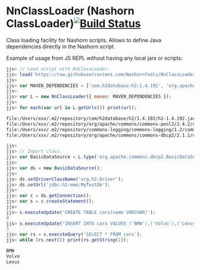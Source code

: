# NnClassLoader (Nashorn ClassLoader)[![Build Status](https://travis-ci.org/NashornTools/NnClassLoader.svg?branch=master)](https://travis-ci.org/NashornTools/NnClassLoader)
Class loading facility for Nashorn scripts. Allows to define Java dependencies directly in the Nashorn script.

Example of usage from JS REPL without having any local jars or scripts:

```javascript
jjs> // Load script with NnClassLoader.
jjs> load('https://raw.githubusercontent.com/NashornTools/NnClassLoader/master/NnClassLoader.js');
jjs>
jjs> var MAVEN_DEPENDENCIES = ['com.h2database:h2:1.4.192', 'org.apache.commons:commons-dbcp2:2.1.1'];
jjs>
jjs> var L = new NnClassLoader({ maven: MAVEN_DEPENDENCIES });
jjs>
jjs> for each(var url in L.getUrls()) print(url);
```
```bash
file:/Users/xxx/.m2/repository/com/h2database/h2/1.4.192/h2-1.4.192.jar
file:/Users/xxx/.m2/repository/org/apache/commons/commons-pool2/2.4.2/commons-pool2-2.4.2.jar
file:/Users/xxx/.m2/repository/commons-logging/commons-logging/1.2/commons-logging-1.2.jar
file:/Users/xxx/.m2/repository/org/apache/commons/commons-dbcp2/2.1.1/commons-dbcp2-2.1.1.jar
```
```javascript
jjs>
jjs> // Import class.
jjs> var BasicDataSource = L.type('org.apache.commons.dbcp2.BasicDataSource');
jjs>
jjs> var ds = new BasicDataSource();
jjs>
jjs> ds.setDriverClassName('org.h2.Driver');
jjs> ds.setUrl('jdbc:h2:mem:MyTestDb');
jjs>
jjs> var c = ds.getConnection();
jjs> var s = c.createStatement();
jjs>
jjs> s.executeUpdate('CREATE TABLE cars(name VARCHAR)');
0
jjs> s.executeUpdate("INSERT INTO cars VALUES ('BMW'),('Volvo'),('Lexus')");
3
jjs> var rs = s.executeQuery('SELECT * FROM cars');
jjs> while (rs.next()) print(rs.getString(1));
```
```bash
BMW
Volvo
Lexus

```




